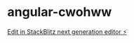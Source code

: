 # angular-cwohww

[Edit in StackBlitz next generation editor ⚡️](https://stackblitz.com/~/github.com/mukesh489/angular-cwohww)